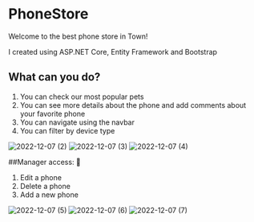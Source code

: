 # PhoneStore
Welcome to the best phone store in Town!

I created using ASP.NET Core, Entity Framework and Bootstrap

## What can you do?
1. You can check our most popular pets
2. You can see more details about the phone and add comments about your favorite phone
3. You can navigate using the navbar
4. You can filter by device type

![2022-12-07 (2)](https://user-images.githubusercontent.com/108268890/206175679-00d1da48-73a1-46e8-8707-28a99972d58e.png)
![2022-12-07 (3)](https://user-images.githubusercontent.com/108268890/206175689-4b2b0d96-6a94-4dc0-9149-4425ee089877.png)
![2022-12-07 (4)](https://user-images.githubusercontent.com/108268890/206175703-c4f31a21-aff4-4700-b9c4-e73cf25e90d2.png)

##Manager access: 🔑
1. Edit a phone
2. Delete a phone
3. Add a new phone

![2022-12-07 (5)](https://user-images.githubusercontent.com/108268890/206175765-3dba5a27-297d-4395-b0ee-de7e1be723bb.png)
![2022-12-07 (6)](https://user-images.githubusercontent.com/108268890/206175778-2f47ebeb-e6b7-423b-9dee-a30a5c38d505.png)
![2022-12-07 (7)](https://user-images.githubusercontent.com/108268890/206175790-219e8c66-d75f-4704-8f88-49537f70362b.png)
